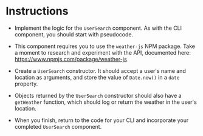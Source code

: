 # **Instructions**

* Implement the logic for the `UserSearch` component. As with the CLI component, you should start with pseudocode.

* This component requires you to use the `weather-js` NPM package. Take a moment to research and experiment with the API, documented here:  <https://www.npmjs.com/package/weather-js>

* Create a `UserSearch` constructor. It should accept a user's name and location as arguments, and store the value of `Date.now()` in a `date` property.

* Objects returned by the `UserSearch` constructor should also have a `getWeather` function, which should log or return the weather in the user's location.

* When you finish, return to the code for your CLI and incorporate your completed `UserSearch` component.
